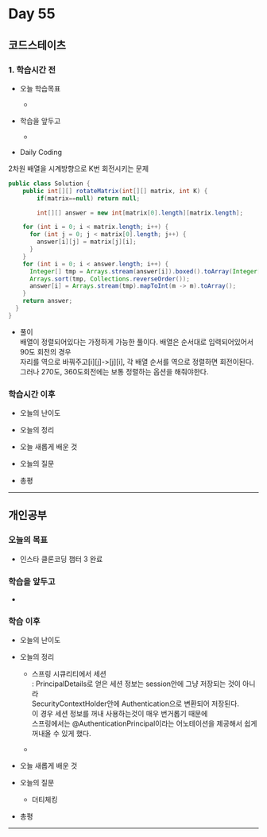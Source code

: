 # Day 55

## 코드스테이츠

### 1. 학습시간 전
* 오늘 학습목표

    - 

* 학습을 앞두고

    - 
* Daily Coding  

2차원 배열을 시계방향으로 K번 회전시키는 문제
```java
public class Solution { 
	public int[][] rotateMatrix(int[][] matrix, int K) {
		if(matrix==null) return null;

		int[][] answer = new int[matrix[0].length][matrix.length];

    for (int i = 0; i < matrix.length; i++) {
      for (int j = 0; j < matrix[0].length; j++) {
        answer[i][j] = matrix[j][i];
      }
    }
    for (int i = 0; i < answer.length; i++) {
      Integer[] tmp = Arrays.stream(answer[i]).boxed().toArray(Integer[]::new);
      Arrays.sort(tmp, Collections.reverseOrder());
      answer[i] = Arrays.stream(tmp).mapToInt(m -> m).toArray();
    }
    return answer;
  }
}

```  
* 풀이  
배열이 정렬되어있다는 가정하게 가능한 풀이다.
배열은 순서대로 입력되어있어서 90도 회전의 경우  
자리를 역으로 바꿔주고[i][j]->[j][i], 각 배열 순서를 역으로 정렬하면 회전이된다.  
그러나 270도, 360도회전에는 보통 정렬하는 옵션을 해줘야한다.  

### 학습시간 이후
* 오늘의 난이도


* 오늘의 정리


* 오늘 새롭게 배운 것

    
* 오늘의 질문


* 총평 

---
## 개인공부  

### 오늘의 목표
- 인스타 클론코딩 챕터 3 완료

### 학습을 앞두고

- 
### 학습 이후
* 오늘의 난이도


* 오늘의 정리

  - 스프링 시큐리티에서 세션  
  : PrincipalDetails로 얻은 세션 정보는 session안에 그냥 저장되는 것이 아니라  
  SecurityContextHolder안에 Authentication으로 변환되어 저장된다.  
  이 경우 세션 정보를 꺼내 사용하는것이 매우 번거롭기 때문에  
  스프링에서는 @AuthenticationPrincipal이라는 어노테이션을 제공해서 쉽게 꺼내올 수 있게 했다.

  - 
* 오늘 새롭게 배운 것

    
* 오늘의 질문

  - 더티체킹
* 총평 

---